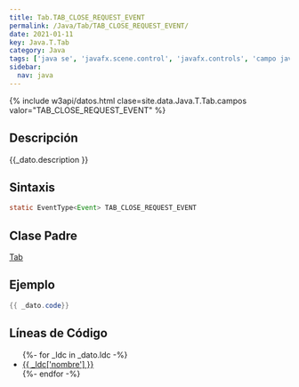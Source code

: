 ```yaml
---
title: Tab.TAB_CLOSE_REQUEST_EVENT
permalink: /Java/Tab/TAB_CLOSE_REQUEST_EVENT/
date: 2021-01-11
key: Java.T.Tab
category: Java
tags: ['java se', 'javafx.scene.control', 'javafx.controls', 'campo java', 'JavaFX 2.0']
sidebar: 
  nav: java
---
```


{% include w3api/datos.html clase=site.data.Java.T.Tab.campos valor="TAB_CLOSE_REQUEST_EVENT" %}

## Descripción
{{_dato.description }}

## Sintaxis
~~~java
static EventType<Event> TAB_CLOSE_REQUEST_EVENT
~~~

## Clase Padre
[Tab](/Java/Tab/)

## Ejemplo
~~~java
{{ _dato.code}}
~~~

## Líneas de Código
<ul>
{%- for _ldc in _dato.ldc -%}
   <li>
       <a href="{{_ldc['url'] }}">{{ _ldc['nombre'] }}</a>
   </li>
{%- endfor -%}
</ul>

